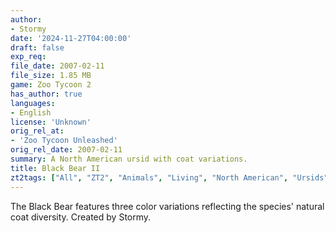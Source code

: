 ```yaml
---
author:
- Stormy
date: '2024-11-27T04:00:00'
draft: false
exp_req:
file_date: 2007-02-11
file_size: 1.85 MB
game: Zoo Tycoon 2
has_author: true
languages:
- English
license: 'Unknown'
orig_rel_at:
- 'Zoo Tycoon Unleashed'
orig_rel_date: 2007-02-11
summary: A North American ursid with coat variations.
title: Black Bear II
zt2tags: ["All", "ZT2", "Animals", "Living", "North American", "Ursids", "Mammals"]
---
```

The Black Bear features three color variations reflecting the species' natural coat diversity. Created by Stormy.
